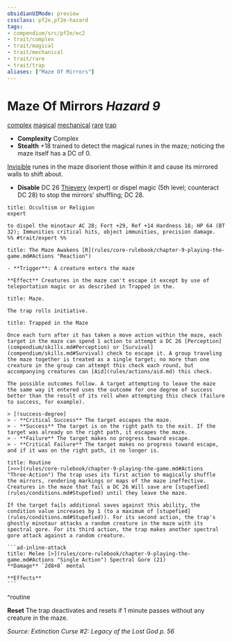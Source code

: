 ```yaml
---
obsidianUIMode: preview
cssclass: pf2e,pf2e-hazard
tags:
- compendium/src/pf2e/ec2
- trait/complex
- trait/magical
- trait/mechanical
- trait/rare
- trait/trap
aliases: ["Maze Of Mirrors"]
---
```

# Maze Of Mirrors *Hazard 9*  
[complex](rules/traits/complex.md)  [magical](rules/traits/magical.md)  [mechanical](rules/traits/mechanical.md)  [rare](rules/traits/rare.md)  [trap](rules/traits/trap.md)  

- **Complexity** Complex
- **Stealth** +18 trained to detect the magical runes in the maze; noticing the maze itself has a DC of 0.  

[Invisible](rules/conditions.md#Invisible) runes in the maze disorient those within it and cause its mirrored walls to shift about.

- **Disable** DC 26 [Thievery](compendium/skills.md#Thievery) (expert) or dispel magic (5th level; counteract DC 28) to stop the mirrors' shuffling; DC 28.  
     
```ad-embed-ability
title: Occultism or Religion
expert  

to dispel the minotaur AC 28; Fort +29, Ref +14 Hardness 18; HP 64 (BT 32); Immunities critical hits, object immunities, precision damage.  
%% #trait/expert %%
```
```ad-embed-ability
title: The Maze Awakens [R](rules/core-rulebook/chapter-9-playing-the-game.md#Actions "Reaction")

- **Trigger**: A creature enters the maze

**Effect** Creatures in the maze can't escape it except by use of teleportation magic or as described in Trapped in the.
```
```ad-embed-ability
title: Maze.

The trap rolls initiative.
```
```ad-embed-ability
title: Trapped in the Maze

Once each turn after it has taken a move action within the maze, each target in the maze can spend 1 action to attempt a DC 26 [Perception](compendium/skills.md#Perception) or [Survival](compendium/skills.md#Survival) check to escape it. A group traveling the maze together is treated as a single target; no more than one creature in the group can attempt this check each round, but accompanying creatures can [Aid](rules/actions/aid.md) this check.

The possible outcomes follow. A target attempting to leave the maze the same way it entered uses the outcome for one degree of success better than the result of its roll when attempting this check (failure to success, for example).

> [!success-degree] 
> - **Critical Success** The target escapes the maze.
> - **Success** The target is on the right path to the exit. If the target was already on the right path, it escapes the maze.
> - **Failure** The target makes no progress toward escape.
> - **Critical Failure** The target makes no progress toward escape, and if it was on the right path, it no longer is.
```

````ad-pf2-summary
title: Routine
[>>>](rules/core-rulebook/chapter-9-playing-the-game.md#Actions "Three-Action") The trap uses its first action to magically shuffle the mirrors, rendering markings or maps of the maze ineffective. Creatures in the maze that fail a DC 26 Will save are [stupefied](rules/conditions.md#Stupefied) until they leave the maze.

If the target fails additional saves against this ability, the condition value increases by 1 (to a maximum of [stupefied](rules/conditions.md#Stupefied)). For its second action, the trap's ghostly minotaur attacks a random creature in the maze with its spectral gore. For its third action, the trap makes another spectral gore attack against a random creature.

```ad-inline-attack
title: Melee [>](rules/core-rulebook/chapter-9-playing-the-game.md#Actions "Single Action") Spectral Gore (21)
**Damage** `2d8+8` mental 
 
**Effects**
```
````
^routine

**Reset** The trap deactivates and resets if 1 minute passes without any creature in the maze.  

*Source: Extinction Curse #2: Legacy of the Lost God p. 56*